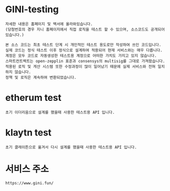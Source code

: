 # GINI-testing
    자세한 내용은 홈페이지 및 백서에 올라와있습니다.
    (당첨번호의 경우 지니 홈페이지에서 직접 로직을 테스트 할 수 있으며, 소스코드도 공개되어 있습니다.)

    본 소스 코드는 최초 테스트 단계 시 개인적인 테스트 용도로만 작성하여 쓰인 코드입니다.
    실제 코드는 정식 테스트 이후 정식으로 설계하여 적용되어 현재 서비스와는 매우 다릅니다.
    계정은 모두 코드로 자동생성한 테스트용 계정으로 어떠한 가치도 가지고 있지 않습니다.
    스마트컨트렉트는 open-zepplin 표준과 consensys의 multisig를 그대로 가져왔습니다.
    적용된 로직 및 게산 시스템 또한 수정과정이 많이 일어났기 때문에 실제 서비스와 전혀 일치하지 않습니다.
    정책 및 로직은 계속하여 변환되었습니다.

# etherum test
    초기 이더리움으로 설계를 했을때 사용한 테스트용 API 입니다.
# klaytn test
    초기 클레이튼으로 옮겨서 다시 설계를 했을때 사용한 테스트용 API 입니다.

# 서비스 주소
    https://www.gini.fun/
